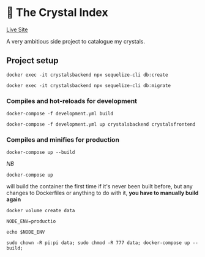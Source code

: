 # 🔮 The Crystal Index

[Live Site](www.crystalindex.co.uk)

A very ambitious side project to catalogue my crystals.

## Project setup
```
docker exec -it crystalsbackend npx sequelize-cli db:create
```
```
docker exec -it crystalsbackend npx sequelize-cli db:migrate
```

### Compiles and hot-reloads for development
```
docker-compose -f development.yml build
```
```
docker-compose -f development.yml up crystalsbackend crystalsfrontend
```

### Compiles and minifies for production
```
docker-compose up --build
```

_NB_
```
docker-compose up
``` 
will build the container the first time if it's never been built before, but any changes to Dockerfiles or anything to do with it, **you have to manually build again**

```
docker volume create data
```

```
NODE_ENV=productio
```

```
echo $NODE_ENV
```

```
sudo chown -R pi:pi data; sudo chmod -R 777 data; docker-compose up --build;
```
